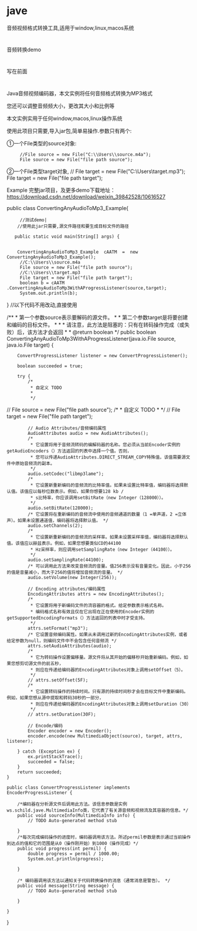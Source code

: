 # jave
音频视频格式转换工具,适用于window,linux,macos系统

#
音频转换demo
#
写在前面
#
Java音频视频编码器，本文实例将任何音频格式转换为MP3格式

您还可以调整音频频大小，更改其大小和比例等

本文实例实用于任何window,macos,linux操作系统

使用此项目只需要,导入jar包,简单易操作.参数只有两个:

①一个File类型的source对象:

         //File source = new File("C:\\Users\\source.m4a");
         File source = new File("file path source");

②一个File类型target对象,
         // File target = new File("C:\\Users\\target.mp3");
         File target = new File("file path target");

Example
完整jar项目，及更多demo下载地址：https://download.csdn.net/download/weixin_39842528/10616527

public class ConvertingAnyAudioToMp3_Example{ 
 
 
 
         //测试demo|
        //使用此jar只需要,源文件路径和要生成目标文件的路径
 
       public static void main(String[] args) {
        
 
        ConvertingAnyAudioToMp3_Example  cAATM  =  new ConvertingAnyAudioToMp3_Example();
         //C:\\Users\\source.m4a
         File source = new File("file path source");
         //C:\\Users\\target.mp3
         File target = new File("file path target");
         boolean b = cAATM .ConvertingAnyAudioToMp3WithAProgressListener(source,target);
         System.out.println(b);
  
 
 }
    //以下代码不用改动,直接使用
 
   /**
     * 第一个参数source表示要解码的源文件。
     * 
     * 第二个参数target是将要创建和编码的目标文件。
     * 
     * 
     * 请注意，此方法是阻塞的：只有在转码操作完成（或失败）后，该方法才会返回
     * 
     * @return boolean
     */
    public boolean ConvertingAnyAudioToMp3WithAProgressListener(java.io.File source, java.io.File target) {
        
        ConvertProgressListener listener = new ConvertProgressListener();
 
        boolean succeeded = true;
 
        try {
            /*
             * 自定义 TODO
             * 
             */
//            File source = new File("file path source");
            /*
             * 自定义 TODO
             * 
             */
//            File target = new File("file path target");
 
            // Audio Attributes/音频编码属性
            AudioAttributes audio = new AudioAttributes();
            /*
             * 它设置将用于音频流转码的编解码器的名称。您必须从当前Encoder实例的getAudioEncoders（）方法返回的列表中选择一个值。否则，
             * 您可以传递AudioAttributes.DIRECT_STREAM_COPY特殊值，该值需要源文件中原始音频流的副本。
             */
            audio.setCodec("libmp3lame");
            /*
             * 它设置新重新编码的音频流的比特率值。如果未设置比特率值，编码器将选择默认值。该值应以每秒位数表示。例如，如果你想要128 kb /
             * s比特率，你应该调用setBitRate（new Integer（128000））。
             */
            audio.setBitRate(128000);
            /* 它设置将在重新编码的音频流中使用的音频通道的数量（1 =单声道，2 =立体声）。如果未设置通道值，编码器将选择默认值。 */
            audio.setChannels(2);
            /*
             * 它设置新重新编码的音频流的采样率。如果未设置采样率值，编码器将选择默认值。该值应以赫兹表示。例如，如果您想要类似CD的44100
             * Hz采样率，则应调用setSamplingRate（new Integer（44100））。
             */
            audio.setSamplingRate(44100);
            /* 可以调用此方法来改变音频流的音量。值256表示没有音量变化。因此，小于256的值是音量减小，而大于256的值将增加音频流的音量。 */
            audio.setVolume(new Integer(256));
 
            // Encoding attributes/编码属性
            EncodingAttributes attrs = new EncodingAttributes();
            /*
             * 它设置将用于新编码文件的流容器的格式。给定参数表示格式名称。
             * 编码格式名称有效且仅在它出现在正在使用的Encoder实例的getSupportedEncodingFormats（）方法返回的列表中时才受支持。
             */
            attrs.setFormat("mp3");
            /* 它设置音频编码属性。如果从未调用过新的EncodingAttributes实例，或者给定参数为null，则编码文件中不会包含任何音频流 */
            attrs.setAudioAttributes(audio);
            /*
             * 它为转码操作设置偏移量。源文件将从其开始的偏移秒开始重新编码。例如，如果您想剪切源文件的前五秒，
             * 则应在传递给编码器的EncodingAttributes对象上调用setOffset（5）。
             */
            // attrs.setOffset(5F);
            /*
             * 它设置转码操作的持续时间。只有源的持续时间秒才会在目标文件中重新编码。例如，如果您想从源中提取和转码30秒的一部分，
             * 则应在传递给编码器的EncodingAttributes对象上调用setDuration（30）
             */
            // attrs.setDuration(30F);
 
            // Encode/编码
            Encoder encoder = new Encoder();
            encoder.encode(new MultimediaObject(source), target, attrs, listener);
 
        } catch (Exception ex) {
            ex.printStackTrace();
            succeeded = false;
        }
        return succeeded;
    }
 
    public class ConvertProgressListener implements EncoderProgressListener {
 
        /*编码器在分析源文件后调用此方法。该信息参数是实例 ws.schild.jave.MultimediaInfo类，它代表了有关源音频和视频流及其容器的信息。*/
        public void sourceInfo(MultimediaInfo info) {
            // TODO Auto-generated method stub
 
        }
        /*每次完成编码操作的进度时，编码器调用该方法。所述permil参数是表示通过当前操作到达点的值和它的范围是从0（操作刚开始）到1000（操作完成）*/
        public void progress(int permil) {
            double progress = permil / 1000.00;                                    
            System.out.println(progress); 
 
        }
 
        /* 编码器调用该方法以通知关于代码转换操作的消息（通常消息是警告）。 */
        public void message(String message) {
            // TODO Auto-generated method stub
 
        }
 
    }
}
